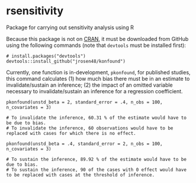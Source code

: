 # rsensitivity

Package for carrying out sensitivity analysis using R

Because this package is not on [CRAN](https://cran.r-project.org/), it must be downloaded from GitHub using the following commands (note that `devtools` must be installed first):

    # install.packages("devtools")
    devtools::install_github("jrosen48/konfound")
    
Currently, one function is in-development, `pkonfound`, for published studies, this command calculates (1) how much bias there must be in an estimate to invalidate/sustain an inference; (2) the impact of an omitted variable necessary to invalidate/sustain an inference for a regression coefficient.

    pkonfound(unstd_beta = 2, standard_error = .4, n_obs = 100, n_covariates = 3)

    # To invalidate the inference, 60.31 % of the estimate would have to be due to bias.
    # To invalidate the inference, 60 observations would have to be replaced with cases for which there is no effect.

    pkonfound(unstd_beta = .4, standard_error = 2, n_obs = 100, n_covariates = 3)
    
    # To sustain the inference, 89.92 % of the estimate would have to be due to bias.
    # To sustain the inference, 90 of the cases with 0 effect would have to be replaced with cases at the threshold of inference.
